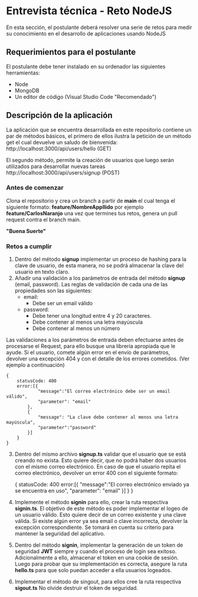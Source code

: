 # Entrevista técnica - Reto NodeJS

En esta sección, el postulante deberá resolver una serie de retos para medir su conocimiento en el desarrollo de aplicaciones usando NodeJS

## **Requerimientos para el postulante**
El postulante debe tener instalado en su ordenador las siguientes herramientas:
- Node
- MongoDB
- Un editor de código (Visual Studio Code "Recomendado")

## **Descripción de la aplicación**

La aplicación que se encuentra desarrollada en este repositorio contiene un par de métodos básicos, el primero de ellos ilustra la petición de un método get el cual devuelve un saludo de bienvenida:
http://localhost:3000/api/users/hello (GET)

El segundo método, permite la creación de usuarios que luego serán utilizados para desarrollar nuevas tareas
http://localhost:3000/api/users/signup (POST)

### Antes de comenzar
Clona el repositorio y crea un branch a partir de **main** el cual tenga el siguiente formato: **feature/NombreAppllido** por ejemplo **feature/CarlosNaranjo** una vez que termines tus retos, genera un pull request contra el branch main.

**"Buena Suerte"**

### **Retos a cumplir**

1. Dentro del método **signup** implementar un proceso de hashing para la clave de usuario, de esta manera, no se podrá almacenar la clave del usuario en texto claro.
2. Añadir una validación a los parámetros de entrada del método **signup** (email, password). Las reglas de validación de cada una de las propiedades son las siguientes:
	-  email:
		- Debe ser un email válido
	- password:
		- Debe tener una longitud entre 4 y 20 caracteres.
		- Debe contener al menos una letra mayúscula
		- Debe contener al menos un número

Las validaciones a los parámetros de entrada deben efectuarse antes de procesarse el Request, para ello busque una librería apropiada que le ayude. Si el usuario, comete algún error en el envío de parámetros, devolver una excepción 404 y con el detalle de los errores cometidos. (Ver ejemplo a continuación)

	{
		statusCode: 400
		error:[{
				"message":"El correo electrónico debe ser un email válido",
				"parameter": "email"
			},
			{
				"message": "La clave debe contener al menos una letra mayúscula",
				"parameter":"password"
			}]
		}
	}

3. Dentro del mismo archivo **signup.ts** validar que el usuario que se está creando no exista. Esto quiere decir, que no podrá haber dos usuarios con el mismo correo electrónico. En caso de que el usuario repita el correo electrónico, devolver un error 400 con el siguiente formato:

	{
		statusCode: 400
		error:[{
				"message":"El correo electrónico enviado ya se encuentra en uso",
				"parameter": "email"
			}]
		}
	}

4. Implemente el método **signin** para ello, crear la ruta respectiva **signin.ts**. El objetivo de este método es poder implementar el logeo de un usuario válido. Esto quiere decir de un correo  existente y una clave válida. Si existe algún error ya sea email o clave incorrecta, devolver la excepción correspondiente. Se tomará en cuenta su criterio para mantener la seguridad del aplicativo.
5. Dentro del método **signin**, implementar la generación de un token de seguridad **JWT** siempre y cuando el proceso de login sea exitoso. Adicionalmente a ello, almacenar el token en una cookie de sesión. Luego para probar que su implementación es correcta, asegure la ruta **hello.ts** para que solo puedan acceder a ella usuarios logeados.
6. Implementar el método de singout, para ellos cree la ruta respectiva **sigout.ts** No olvide destruir el token de seguridad.

